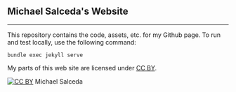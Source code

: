 ## Michael Salceda's Website

---

This repository contains the code, assets, etc. for my Github page. To run and test locally, use the following command:
```
bundle exec jekyll serve
```

My parts of this web site are licensed under
[CC BY](http://creativecommons.org/licenses/by/3.0/).

[![CC BY](http://i.creativecommons.org/l/by/3.0/88x31.png)](http://creativecommons.org/licenses/by/3.0/) Michael Salceda
